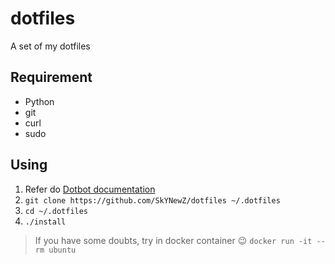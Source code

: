 # dotfiles
A set of my dotfiles

## Requirement
* Python
* git
* curl
* sudo

## Using
1. Refer do [Dotbot documentation](https://github.com/anishathalye/dotbot)
2. `git clone https://github.com/SkYNewZ/dotfiles ~/.dotfiles`
3. `cd ~/.dotfiles`
3. `./install`

> If you have some doubts, try in docker container :wink: `docker run -it --rm ubuntu`